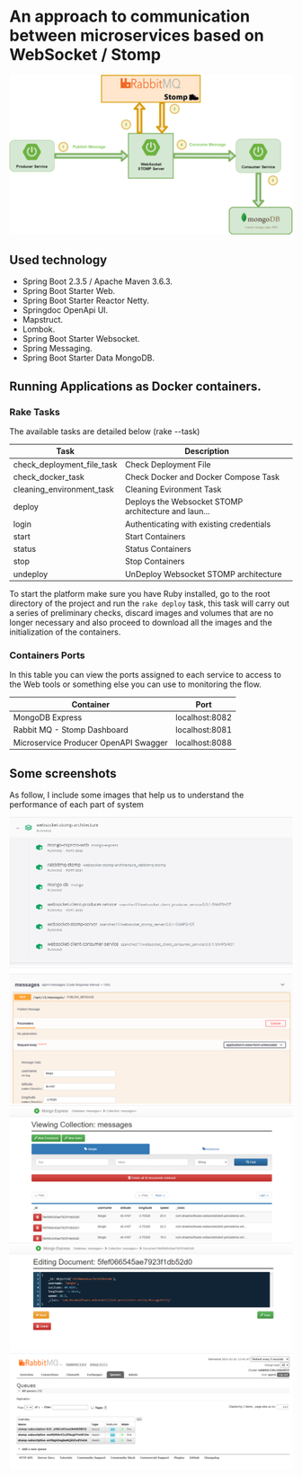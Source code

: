 # An approach to communication between microservices based on WebSocket / Stomp

<img width="auto" src="./images/websocket_stomp_architecture.png" />


## Used technology

* Spring Boot 2.3.5 / Apache Maven 3.6.3.
* Spring Boot Starter Web.
* Spring Boot Starter Reactor Netty.
* Springdoc OpenApi UI.
* Mapstruct.
* Lombok.
* Spring Boot Starter Websocket.
* Spring Messaging.
* Spring Boot Starter Data MongoDB.

## Running Applications as Docker containers.

### Rake Tasks

The available tasks are detailed below (rake --task)


| Task | Description |
| ------ | ------ |
| check_deployment_file_task | Check Deployment File |
| check_docker_task | Check Docker and Docker Compose Task |
| cleaning_environment_task | Cleaning Evironment Task |
| deploy | Deploys the Websocket STOMP architecture and laun... |
| login | Authenticating with existing credentials |
| start | Start Containers |
| status | Status Containers |
| stop | Stop Containers |
| undeploy | UnDeploy Websocket STOMP architecture |


To start the platform make sure you have Ruby installed, go to the root directory of the project and run the `rake deploy` task, this task will carry out a series of preliminary checks, discard images and volumes that are no longer necessary and also proceed to download all the images and the initialization of the containers.


### Containers Ports

In this table you can view the ports assigned to each service to access to the Web tools or something else you can use to monitoring the flow.

| Container | Port |
| ------ | ------ |
| MongoDB Express | localhost:8082 |
| Rabbit MQ - Stomp Dashboard | localhost:8081 |
| Microservice Producer OpenAPI Swagger | localhost:8088 |

## Some screenshots

As follow, I include some images that help us to understand the performance of each part of system


<img width="auto" src="./images/imagen_1.PNG" />
<img width="auto" src="./images/imagen_2.PNG" />
<img width="auto" src="./images/imagen_3.PNG" />
<img width="auto" src="./images/imagen_4.PNG" />
<img width="auto" src="./images/imagen_5.PNG" />
